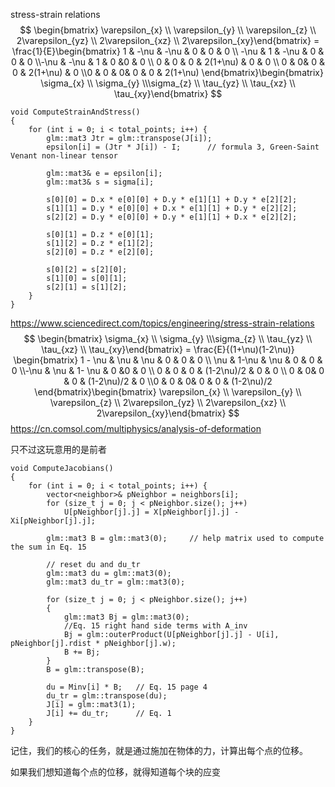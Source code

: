 stress-strain relations
$$
\begin{bmatrix} \varepsilon_{x} \\ \varepsilon_{y} \\ \varepsilon_{z} \\ 2\varepsilon_{yz} \\ 2\varepsilon_{xz} \\ 2\varepsilon_{xy}\end{bmatrix} = \frac{1}{E}\begin{bmatrix} 1 & -\nu & -\nu & 0 & 0 & 0 \\ -\nu & 1 & -\nu & 0 & 0 & 0  \\-\nu & -\nu & 1 & 0 &0  & 0  \\ 0 & 0 & 0 & 2(1+\nu) & 0 & 0 \\ 0 & 0& 0 & 0 & 2(1+\nu) & 0  \\0 & 0 & 0& 0 & 0 & 2(1+\nu) \end{bmatrix}\begin{bmatrix} \sigma_{x} \\ \sigma_{y} \\\sigma_{z} \\ \tau_{yz} \\ \tau_{xz} \\ \tau_{xy}\end{bmatrix} 
$$

```
void ComputeStrainAndStress()
{
	for (int i = 0; i < total_points; i++) {
		glm::mat3 Jtr = glm::transpose(J[i]);
		epsilon[i] = (Jtr * J[i]) - I;		// formula 3, Green-Saint Venant non-linear tensor

		glm::mat3& e = epsilon[i];
		glm::mat3& s = sigma[i];

		s[0][0] = D.x * e[0][0] + D.y * e[1][1] + D.y * e[2][2];
		s[1][1] = D.y * e[0][0] + D.x * e[1][1] + D.y * e[2][2];
		s[2][2] = D.y * e[0][0] + D.y * e[1][1] + D.x * e[2][2];

		s[0][1] = D.z * e[0][1];
		s[1][2] = D.z * e[1][2];
		s[2][0] = D.z * e[2][0];

		s[0][2] = s[2][0];
		s[1][0] = s[0][1];
		s[2][1] = s[1][2];
	}
}
```

https://www.sciencedirect.com/topics/engineering/stress-strain-relations
$$
\begin{bmatrix} \sigma_{x} \\ \sigma_{y} \\\sigma_{z} \\ \tau_{yz} \\ \tau_{xz} \\ \tau_{xy}\end{bmatrix} =   \frac{E}{(1+\nu)(1-2\nu)} 
\begin{bmatrix} 1 - \nu & \nu & \nu & 0 & 0 & 0 \\ \nu & 1-\nu & \nu & 0 & 0 & 0  \\-\nu & \nu & 1- \nu & 0 &0  & 0  \\ 0 & 0 & 0 & (1-2\nu)/2 & 0 & 0 \\ 0 & 0& 0 & 0 & (1-2\nu)/2 & 0  \\0 & 0 & 0& 0 & 0 & (1-2\nu)/2  \end{bmatrix}\begin{bmatrix} \varepsilon_{x} \\ \varepsilon_{y} \\ \varepsilon_{z} \\ 2\varepsilon_{yz} \\ 2\varepsilon_{xz} \\ 2\varepsilon_{xy}\end{bmatrix}
$$
https://cn.comsol.com/multiphysics/analysis-of-deformation

只不过这玩意用的是前者

```
void ComputeJacobians()
{
	for (int i = 0; i < total_points; i++) {
		vector<neighbor>& pNeighbor = neighbors[i];
		for (size_t j = 0; j < pNeighbor.size(); j++)
			U[pNeighbor[j].j] = X[pNeighbor[j].j] - Xi[pNeighbor[j].j];

		glm::mat3 B = glm::mat3(0);		// help matrix used to compute the sum in Eq. 15

		// reset du and du_tr
		glm::mat3 du = glm::mat3(0);
		glm::mat3 du_tr = glm::mat3(0);

		for (size_t j = 0; j < pNeighbor.size(); j++)
		{
			glm::mat3 Bj = glm::mat3(0);
			//Eq. 15 right hand side terms with A_inv
			Bj = glm::outerProduct(U[pNeighbor[j].j] - U[i], pNeighbor[j].rdist * pNeighbor[j].w);
			B += Bj;
		}
		B = glm::transpose(B);

		du = Minv[i] * B;	// Eq. 15 page 4
		du_tr = glm::transpose(du);
		J[i] = glm::mat3(1);
		J[i] += du_tr;		// Eq. 1
	}
}
```

记住，我们的核心的任务，就是通过施加在物体的力，计算出每个点的位移。

如果我们想知道每个点的位移，就得知道每个块的应变